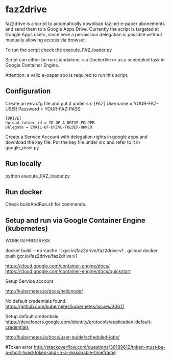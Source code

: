 faz2drive
==========

faz2drive is a script to automatically download faz.net e-paper abonements and send them to a Google Apps Drive.
Currently the script is targeted at Google Apps users, since here a permission delegation is possible
without manually allowing access via browser. 

To run the script check the execute_FAZ_loader.py

Script can either be run standalone, via Dockerfile or as a scheduled task in Google Container Engine.

Attention: a valid e-paper abo is required to run this script. 

## Configuration
Create an env.cfg file and put it under src
    [FAZ]
    Username = YOUR-FAZ-USER
    Password = YOUR-FAZ-PASS

    [DRIVE]
    Upload_folder_id = ID-OF-A-DRIVE-FOLDER
    Delegate = EMAIL-OF-DRIVE-FOLDER-OWNER

Create a Service Account with delegation rights in google apps and download the key file.
Put the key file under src and refer to it in google_drive.py

## Run locally
python execute_FAZ_loader.py

## Run docker
Check buildAndRun.sh for commands.

## Setup and run via Google Container Engine (kubernetes)

WORK IN PROGRESS

docker build --no-cache -t gcr.io/faz2drive/faz2drive:v1 .
gcloud docker push gcr.io/faz2drive/faz2drive:v1

https://cloud.google.com/container-engine/docs/
https://cloud.google.com/container-engine/docs/quickstart

Setup Service account

http://kubernetes.io/docs/hellonode/

No default credentials found.
https://github.com/kubernetes/kubernetes/issues/30617

Setup default credentials
https://developers.google.com/identity/protocols/application-default-credentials

http://kubernetes.io/docs/user-guide/scheduled-jobs/

#Token error
http://stackoverflow.com/questions/36189612/token-must-be-a-short-lived-token-and-in-a-reasonable-timeframe



